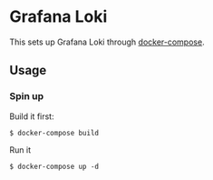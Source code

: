 # Grafana Loki

This sets up Grafana Loki through [docker-compose](https://docs.docker.com/compose/).

## Usage

### Spin up

Build it first:

```console
$ docker-compose build
```

Run it

```console
$ docker-compose up -d
```
